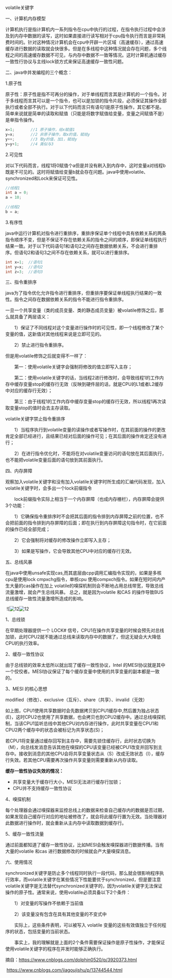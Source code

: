 volatile关键字

一、计算机内存模型

​	计算机执行是指计算机内一系列指令在cpu中执行的过程，在指令执行过程中会涉及到内存中数据的读写，这时如果直接进行读写相对于cpu指令执行而言是非常耗费时间的。针对这种情况计算机会在cpu中开辟一片区域（高速缓存），通过高速缓存进行数据的读取就会快很多。但是在多线程中这种情况就会存在问题，多个线程之间的高速缓存数据不可见，与内存中数据不一致等情况。这时计算机通过缓存一致性行协议与主线lock锁方式来保证高速缓存一致性问题。

二、java中并发编程的三个概念：

1.原子性

​	原子性：原子性是指不可再分的操作，对于单线程而言其是计算机的一个指令。对于多线程而言其可以是一个指令，也可以是加锁的指令片段，必须保证其操作全部执行或者全部不执行。对于以下代码而言只有语句1是原子性操作，其它都不是。简单来说就是简单的读取和赋值（只能是将数字赋值给变量，变量之间赋值不是）是单指令操作。

```java
x=1;       //1 原子操作，给x赋值1
y=x;	   //2 非原子操作，取x的值，赋给y
y++;	   //3 取y的值，加1，赋给y
y=y+1;	   //4 类似与3
```

2.可见性

​	对以下代码而言，线程1将0赋值个a但是并没有刷入到内存中，这时变量a对线程b既是不可见的。这时将赋值给变量b就会存在问题。java中使用volatile、synchronized和Lock来保证可见性。

```java
//线程1
int a = 0;
a = 10;
 
//线程2
b = a;
```

3.有序性

​	java中运行计算机对指令进行重排序，重排序保证单个线程中具有依赖关系的两条指令顺序不变，但是不保证不存在依赖关系的指令之间的顺序，即保证单线程执行结果一致。对于以下代码语句1和语句2之间存在数据依赖关系，不会进行重排序。但语句2和语句3之间不存在依赖关系，就可以进行重排序。

```java
int x=1;  //语句1
int y=x;  //语句2
int z=3;  //语句3
```

三、指令重排序

​	java为了指令优化允许指令进行重排序，但重排序要保证单线程执行结果的一致性。指令之间存在数据依赖关系的指令不能进行指令重排序。

一旦一个共享变量（类的成员变量、类的静态成员变量）被volatile修饰之后，那么就具备了两层语义：

　　1）保证了不同线程对这个变量进行操作时的可见性，即一个线程修改了某个变量的值，这新值对其他线程来说是立即可见的。

　　2）禁止进行指令重排序。

但是用volatile修饰之后就变得不一样了：

　　第一：使用volatile关键字会强制将修改的值立即写入主存；

　　第二：使用volatile关键字的话，当线程2进行修改时，会导致线程1的工作内存中缓存变量stop的缓存行无效（反映到硬件层的话，就是CPU的L1或者L2缓存中对应的缓存行无效）；

　　第三：由于线程1的工作内存中缓存变量stop的缓存行无效，所以线程1再次读取变量stop的值时会去主存读取。

volatile关键字禁止指令重排序

　　1）当程序执行到volatile变量的读操作或者写操作时，在其前面的操作的更改肯定全部已经进行，且结果已经对后面的操作可见；在其后面的操作肯定还没有进行；

　　2）在进行指令优化时，不能将在对volatile变量访问的语句放在其后面执行，也不能把volatile变量后面的语句放到其前面执行。

四、内存屏障

​	观察加入volatile关键字和没有加入volatile关键字时所生成的汇编代码发现，加入volatile关键字时，会多出一个lock前缀指令

　　lock前缀指令实际上相当于一个内存屏障（也成内存栅栏），内存屏障会提供3个功能：

　　1）它确保指令重排序时不会把其后面的指令排到内存屏障之前的位置，也不会把前面的指令排到内存屏障的后面；即在执行到内存屏障这句指令时，在它前面的操作已经全部完成；

　　2）它会强制将对缓存的修改操作立即写入主存；

　　3）如果是写操作，它会导致其他CPU中对应的缓存行无效。

五、总线风暴

​	在java中使用unsafe实现cas,而其底层由cpp调用汇编指令实现的，如果是多核cpu是使用lock cmpxchg指令，单核cpu 使用compxch指令。如果在短时间内产生大量的cas操作在加上 volatile的嗅探机制则会不断地占用总线带宽，导致总线流量激增，就会产生总线风暴。 总之，就是因为volatile 和CAS 的操作导致BUS总线缓存一致性流量激增所造成的影响。

​    						![![12](file:///C:/Users/Administrator/Desktop/12.jpg?lastModify=1606394789)![![12](file:///C:/Users/Administrator/Desktop/12.jpg?lastModify=1606394789)](file:///C:/Users/Administrator/Desktop/12.jpg?lastModify=1606394789?lastModify=1606405495)

1、总线锁

在早期处理器提供一个 LOCK# 信号，CPU1在操作共享变量的时候会预先对总线加锁，此时CPU2就不能通过总线来读取内存中的数据了，但这无疑会大大降低CPU的执行效率。

2、缓存一致性协议

由于总线锁的效率太低所以就出现了缓存一致性协议，Intel 的MESI协议就是其中一个佼佼者。MESI协议保证了每个缓存变量中使用的共享变量的副本都是一致的。

3、MESI 的核心思想

modified（修改）、exclusive（互斥）、share（共享）、invalid（无效）

​	如上图，CPU1使用共享数据时会先数据拷贝到CPU1缓存中,然后置为独占状态(E)，这时CPU2也使用了共享数据，也会拷贝也到CPU2缓存中。通过总线嗅探机制，当该CPU1监听总线中其他CPU对内存进行操作，此时共享变量在CPU1和CPU2两个缓存中的状态会被标记为共享状态(S)；

​	若CPU1将变量通过缓存回写到主存中，需要先锁住缓存行，此时状态切换为（M），向总线发消息告诉其他在嗅探的CPU该变量已经被CPU1改变并回写到主存中。接收到消息的其他CPU会将共享变量状态从（S）改成无效状态（I），缓存行失效。若其他CPU需要再次操作共享变量则需要重新从内存读取。

**缓存一致性协议失效的情况：**

- 共享变量大于缓存行大小，MESI无法进行缓存行加锁；
- CPU并不支持缓存一致性协议

4、嗅探机制

每个处理器会通过嗅探器来监控总线上的数据来检查自己缓存内的数据是否过期，如果发现自己缓存行对应的地址被修改了，就会将此缓存行置为无效。当处理器对此数据进行操作时，就会重新从主内存中读取数据到缓存行。

5、缓存一致性流量

通过前面都知道了缓存一致性协议，比如MESI会触发嗅探器进行数据传播。当有大量的volatile 和cas 进行数据修改的时候就会产大量嗅探消息。



六、使用情况

​	synchronized关键字是防止多个线程同时执行一段代码，那么就会很影响程序执行效率，而volatile关键字在某些情况下性能要优于synchronized，但是要注意volatile关键字是无法替代synchronized关键字的，因为volatile关键字无法保证操作的原子性。通常来说，使用volatile必须具备以下2个条件：

　　1）对变量的写操作不依赖于当前值

　　2）该变量没有包含在具有其他变量的不变式中

　　实际上，这些条件表明，可以被写入 volatile 变量的这些有效值独立于任何程序的状态，包括变量的当前状态。

　　事实上，我的理解就是上面的2个条件需要保证操作是原子性操作，才能保证使用volatile关键字的程序在并发时能够正确执行。



摘自：https://www.cnblogs.com/dolphin0520/p/3920373.html

​	    https://www.cnblogs.com/jiagoujishu/p/13744544.html

